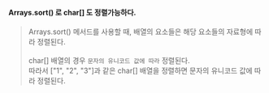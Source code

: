 #### Arrays.sort() 로 char[] 도 정렬가능하다.

> Arrays.sort() 메서드를 사용할 때, 배열의 요소들은 해당 요소들의 자료형에 따라 정렬된다. 
> <br>
> <br>
> char[] 배열의 경우 `문자의 유니코드 값에 따라` 정렬된다.
> <br>
> 따라서 ["1", "2", "3"]과 같은 char[] 배열을 정렬하면 문자의 유니코드 값에 따라 정렬된다.